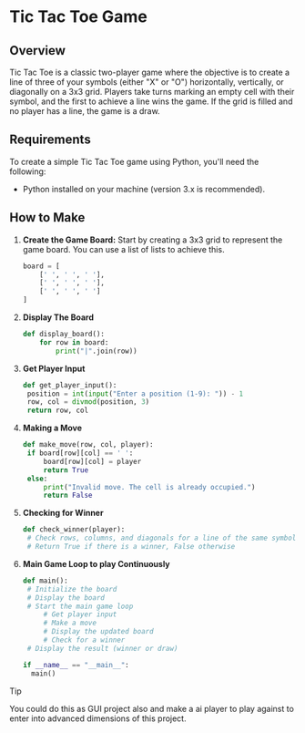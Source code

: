 # Tic Tac Toe Game

## Overview

Tic Tac Toe is a classic two-player game where the objective is to create a line of three of your symbols (either "X" or "O") horizontally, vertically, or diagonally on a 3x3 grid. Players take turns marking an empty cell with their symbol, and the first to achieve a line wins the game. If the grid is filled and no player has a line, the game is a draw.

## Requirements

To create a simple Tic Tac Toe game using Python, you'll need the following:

- Python installed on your machine (version 3.x is recommended).

## How to Make


1. **Create the Game Board:**
   Start by creating a 3x3 grid to represent the game board. You can use a list of lists to achieve this.

   ```python
   board = [
       [' ', ' ', ' '],
       [' ', ' ', ' '],
       [' ', ' ', ' ']
   ]
2. **Display The Board**
    ```python
    def display_board():
        for row in board:
            print("|".join(row))
    
    ```
3. **Get Player Input**
   ```python
   def get_player_input():
    position = int(input("Enter a position (1-9): ")) - 1
    row, col = divmod(position, 3)
    return row, col

   ```
4. **Making a Move**
   ```python
   def make_move(row, col, player):
    if board[row][col] == ' ':
        board[row][col] = player
        return True
    else:
        print("Invalid move. The cell is already occupied.")
        return False

   ```
5. **Checking for Winner**
   ```python
   def check_winner(player):
    # Check rows, columns, and diagonals for a line of the same symbol
    # Return True if there is a winner, False otherwise

   ```
6. **Main Game Loop to play Continuously**
   ```python
   def main():
    # Initialize the board
    # Display the board
    # Start the main game loop
        # Get player input
        # Make a move
        # Display the updated board
        # Check for a winner
    # Display the result (winner or draw)

   if __name__ == "__main__":
     main()

   ```

> [!Tip]
> You could do this as GUI project also and make a ai player to play against to enter into advanced dimensions of this project.
